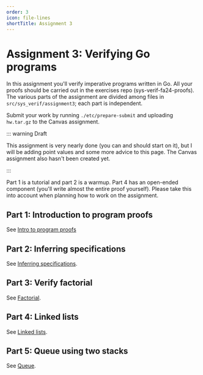 ```yaml
---
order: 3
icon: file-lines
shortTitle: Assignment 3
---
```


# Assignment 3: Verifying Go programs

In this assignment you'll verify imperative programs written in Go. All your proofs should be carried out in the exercises repo (sys-verif-fa24-proofs). The various parts of the assignment are divided among files in `src/sys_verif/assignment3`; each part is independent.

Submit your work by running `./etc/prepare-submit` and uploading `hw.tar.gz` to the Canvas assignment.

::: warning Draft

This assignment is very nearly done (you can and should start on it), but I will be adding point values and some more advice to this page. The Canvas assignment also hasn't been created yet.

:::

Part 1 is a tutorial and part 2 is a warmup. Part 4 has an open-ended component (you'll write almost the entire proof yourself). Please take this into account when planning how to work on the assignment.

## Part 1: Introduction to program proofs

See [Intro to program proofs](./intro.md)

## Part 2: Inferring specifications

See [Inferring specifications](./infer_specs.md).

## Part 3: Verify factorial

See [Factorial](./factorial_proof.md).

## Part 4: Linked lists

See [Linked lists](./linked_list_proof.md).

## Part 5: Queue using two stacks

See [Queue](./queue_proof.md).
